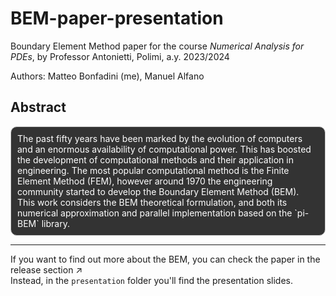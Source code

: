# BEM-paper-presentation  

Boundary Element Method paper for the course *Numerical Analysis for PDEs*, by Professor Antonietti, Polimi, a.y. 2023/2024  

Authors: Matteo Bonfadini (me), Manuel Alfano

## Abstract

<div style="border: 1px solid #ccc; padding: 10px; border-radius: 10px; background-color: #333; color: #fff;">
The past fifty years have been marked by the evolution of computers and an enormous availability of computational power. This has boosted the development of computational methods and their application in engineering. The most popular computational method is the Finite Element Method (FEM), however around 1970 the engineering community started to develop the Boundary Element Method (BEM). This work considers the BEM theoretical formulation, and both its numerical approximation and parallel implementation based on the `pi-BEM` library.
</div>

___

If you want to find out more about the BEM, you can check the paper in the release section ↗️  
Instead, in the `presentation` folder you'll find the presentation slides.
